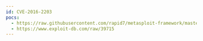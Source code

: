 ```yaml
---
id: CVE-2016-2203
pocs:
  - https://raw.githubusercontent.com/rapid7/metasploit-framework/master/modules/auxiliary/scanner/http/symantec_brightmail_ldapcreds.rb
  - https://www.exploit-db.com/raw/39715
---
```

